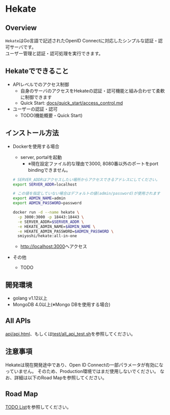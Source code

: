 # Hekate

## Overview

`Hekate`はGo言語で記述されたOpenID Connectに対応したシンプルな認証・認可サーバです。  
ユーザー管理と認証・認可処理を実行できます。

## Hekateでできること

- APIレベルでのアクセス制御
  - 自身のサーバのアクセスをHekateの認証・認可機能と組み合わせて柔軟に制御できます
  - Quick Start: [docs/quick_start/access_control.md](docs/quick_start/access_control.md)
- ユーザーの認証・認可
  - TODO(機能概要・Quick Start)

## インストール方法

- Dockerを使用する場合
  - server, portalを起動
    - ※現在設定ファイル的な理由で3000, 8080番以外のポートをport bindingできません。

  ```bash
  # SERVER_ADDRはアクセスしたい場所からアクセスできるアドレスにしてください。
  export SERVER_ADDR=localhost

  # この値を指定していない場合はデフォルトの値(admin/password)が使用されます
  export ADMIN_NAME=admin
  export ADMIN_PASSWORD=password

  docker run -d --name hekate \
    -p 3000:3000 -p 18443:18443 \
    -e SERVER_ADDR=$SERVER_ADDR \
    -e HEKATE_ADMIN_NAME=$ADMIN_NAME \
    -e HEKATE_ADMIN_PASSWORD=$ADMIN_PASSWORD \
    smiyoshi/hekate:all-in-one
  ```

  - [http://localhost:3000](http://localhost:3000)へアクセス

- その他
  - TODO

## 開発環境

- golang v1.12以上
- MongoDB 4.0以上(※Mongo DBを使用する場合)

## All APIs

[api/api.html](api/api.html)、もしくは[test/all_api_test.sh](test/all_api_test.sh)を参照してください。

## 注意事項

Hekateは現在開発途中であり、Open ID Connectの一部パラメータが有効になっていません。
そのため、Production環境ではまだ使用しないでください。
なお、詳細は以下のRoad Mapを参照してください。

## Road Map

[TODO List](./todoList.md)を参照してください。
